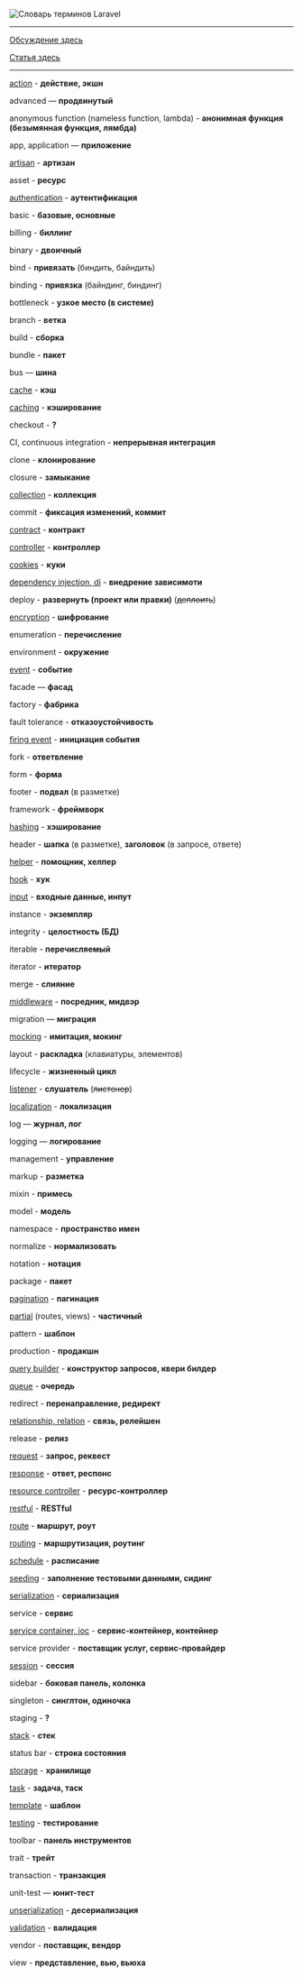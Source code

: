 ![Словарь терминов Laravel](/assets/laravel-dictionary.png?raw=true)

---

[Обсуждение здесь](https://laravel.ru/forum/viewtopic.php?id=1561)

[Статья здесь](https://laravel.ru/terms)

---

[action](https://laravel.com/docs/master/controllers#basic-controllers) - **действие, экшн**

advanced — **продвинутый**

anonymous function (nameless function, lambda) - **анонимная функция (безымянная функция, лямбда)**

app, application — **приложение**

[artisan](https://laravel.com/docs/master/artisan) - **артизан**

asset - **ресурс**

[authentication](https://laravel.com/docs/master/authentication) - **аутентификация**

basic - **базовые, основные**

billing - **биллинг**

binary - **двоичный**

bind - **привязать** (биндить, байндить)

binding - **привязка** (байндинг, биндинг)

bottleneck - **узкое место (в системе)**

branch - **ветка**

build - **сборка**

bundle - **пакет**

bus — **шина**

[cache](https://laravel.com/docs/master/cache) - **кэш**

[caching](https://laravel.com/docs/master/cache) - **кэширование**

checkout - **?**

CI, continuous integration - **непрерывная интеграция**

clone - **клонирование**

closure - **замыкание**

[collection](https://laravel.com/docs/master/collections) - **коллекция**

commit - **фиксация изменений, коммит**

[contract](https://laravel.com/docs/master/contracts) - **контракт**

[controller](https://laravel.com/docs/master/controllers) - **контроллер**

[cookies](https://laravel.com/docs/master/requests#cookies) - **куки**

[dependency injection, di](https://laravel.com/docs/master/controllers#dependency-injection-and-controllers) - **внедрение зависимоти**

deploy - **развернуть (проект или правки)** (~~деплоить~~)

[encryption](https://laravel.com/docs/master/encryption) - **шифрование**

enumeration - **перечисление**

environment - **окружение**

[event](https://laravel.com/docs/master/events) - **событие**

facade — **фасад**

factory - **фабрика**

fault tolerance - **отказоустойчивость**

[firing event](https://laravel.com/docs/master/events#firing-events) - **инициация события**

fork - **ответвление**

form - **форма**

footer - **подвал** (в разметке)

framework - **фреймворк**

[hashing](https://laravel.com/docs/master/hashing) - **хэширование**

header - **шапка** (в разметке), **заголовок** (в запросе, ответе)

[helper](https://laravel.com/docs/master/helpers) - **помощник, хелпер**

[hook](https://laravel.com/docs/master/scheduling#task-hooks) - **хук**

[input](https://laravel.com/docs/master/requests#retrieving-input) - **входные данные, инпут**

instance - **экземпляр**

integrity - **целостность (БД)**

iterable - **перечисляемый**

iterator - **итератор**

merge - **слияние**

[middleware](https://laravel.com/docs/master/middleware) - **посредник, мидвэр**

migration — **миграция**

[mocking](https://laravel.com/docs/master/testing#mocking) - **имитация, мокинг**

layout - **раскладка** (клавиатуры, элементов)

lifecycle - **жизненный цикл**

[listener](https://laravel.com/docs/master/events#defining-listeners) - **слушатель** (~~листенер~~)

[localization](https://laravel.com/docs/master/localization) - **локализация**

log — **журнал, лог**

logging — **логирование**

management - **управление**

markup - **разметка**

mixin - **примесь**

model - **модель**

namespace - **пространство имен**

normalize - **нормализовать**

notation - **нотация**

package - **пакет**

[pagination](https://laravel.com/docs/master/pagination) - **пагинация**

[partial](https://laravel.com/docs/master/blade#control-structures) (routes, views) - **частичный**

pattern - **шаблон**

production - **продакшн**

[query builder](https://laravel.com/docs/master/queries) - **конструктор запросов, квери билдер**

[queue](https://laravel.com/docs/master/queues) - **очередь**

redirect - **перенаправление, редирект**

[relationship, relation](https://laravel.com/docs/master/eloquent-relationships) - **связь, релейшен**

release - **релиз**

[request](https://laravel.com/docs/master/requests) - **запрос, реквест**

[response](https://laravel.com/docs/master/responses) - **ответ, респонс**

[resource controller](https://laravel.com/docs/master/controllers#restful-resource-controllers) - **ресурс-контроллер**

[restful](https://laravel.com/docs/master/controllers#restful-resource-controllers) - **RESTful**

[route](https://laravel.com/docs/master/routing) - **маршрут, роут**

[routing](https://laravel.com/docs/master/routing) - **маршрутизация, роутинг**

[schedule](https://laravel.com/docs/master/scheduling) - **раcписание**

[seeding](https://laravel.com/docs/master/seeding) - **заполнение тестовыми данными, сидинг**

[serialization](https://laravel.com/docs/master/eloquent-serialization) - **сериализация**

service - **сервис**

[service container, ioc](https://laravel.com/docs/master/container) - **сервис-контейнер, контейнер**

service provider - **поставщик услуг, сервис-провайдер**

[session](https://laravel.com/docs/master/session) - **сессия**

sidebar - **боковая панель, колонка**

singleton - **синглтон, одиночка**

staging - **?**

[stack](https://laravel.com/docs/master/blade#stacks) - **стек**

status bar - **строка состояния**

[storage](https://laravel.com/docs/master/filesystem) - **хранилище**

[task](https://laravel.com/docs/master/scheduling) - **задача, таск** 

[template](https://laravel.com/docs/master/blade) - **шаблон**

[testing](https://laravel.com/docs/master/testing) - **тестирование**

toolbar - **панель инструментов**

trait - **трейт**

transaction - **транзакция**

unit-test — **юнит-тест**

[unserialization](https://laravel.com/docs/master/eloquent-serialization) - **десериализация**

[validation](https://laravel.com/docs/master/validation) - **валидация**

vendor - **поставщик, вендор**

view - **представление, вью, вьюха**


